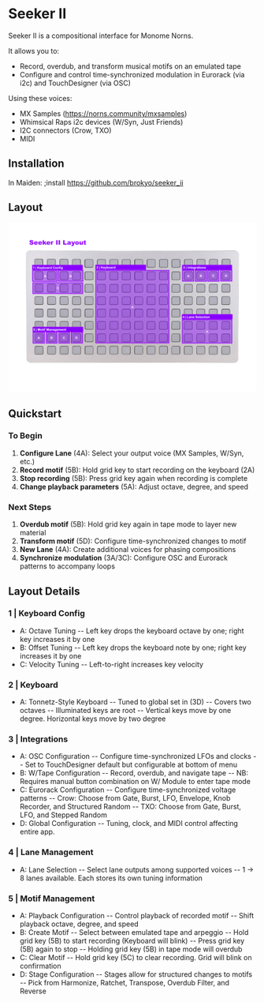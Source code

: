 # Seeker II

Seeker II is a compositional interface for Monome Norns. 

It allows you to:
- Record, overdub, and transform musical motifs on an emulated tape
- Configure and control time-synchronized modulation in Eurorack (via i2c) and TouchDesigner (via OSC)

Using these voices:
- MX Samples (https://norns.community/mxsamples)
- Whimsical Raps i2c devices (W/Syn, Just Friends)
- I2C connectors (Crow, TXO)
- MIDI

## Installation
In Maiden: ;install https://github.com/brokyo/seeker_ii

## Layout
![Seeker II Layout](layout.png)

## Quickstart
### To Begin
1. **Configure Lane** (4A): Select your output voice (MX Samples, W/Syn, etc.)
2. **Record motif** (5B): Hold grid key to start recording on the keyboard (2A)
3. **Stop recording** (5B): Press grid key again when recording is complete
4. **Change playback parameters** (5A): Adjust octave, degree, and speed

### Next Steps
1. **Overdub motif** (5B): Hold grid key again in tape mode to layer new material
2. **Transform motif** (5D): Configure time-synchronized changes to motif
3. **New Lane** (4A): Create additional voices for phasing compositions
4. **Synchronize modulation** (3A/3C): Configure OSC and Eurorack patterns to accompany loops

## Layout Details
### 1 | Keyboard Config
- A: Octave Tuning 
-- Left key drops the keyboard octave by one; right key increases it by one
- B: Offset Tuning 
-- Left key drops the keyboard note by one; right key increases it by one
- C: Velocity Tuning 
-- Left-to-right increases key velocity

### 2 | Keyboard
- A: Tonnetz-Style Keyboard 
-- Tuned to global set in (3D) 
-- Covers two octaves
-- Illuminated keys are root
-- Vertical keys move by one degree. Horizontal keys move by two degree

### 3  | Integrations
- A: OSC Configuration
-- Configure time-synchronized LFOs and clocks
-- Set to TouchDesigner default but configurable at bottom of menu
- B: W/Tape Configuration
-- Record, overdub, and navigate tape
-- NB: Requires manual button combination on W/ Module to enter tape mode
- C: Eurorack Configuration
-- Configure time-synchronized voltage patterns
-- Crow: Choose from Gate, Burst, LFO, Envelope, Knob Recorder, and Structured Random
-- TXO: Choose from Gate, Burst, LFO, and Stepped Random
- D: Global Configuration
-- Tuning, clock, and MIDI control affecting entire app.

### 4 | Lane Management
- A: Lane Selection
-- Select lane outputs among supported voices
-- 1 -> 8 lanes available. Each stores its own tuning information

### 5 | Motif Management
- A: Playback Configuration
-- Control playback of recorded motif
-- Shift playback octave, degree, and speed
- B: Create Motif
-- Select between emulated tape and arpeggio
-- Hold grid key (5B) to start recording (Keyboard will blink)
-- Press grid key (5B) again to stop
-- Holding grid key (5B) in tape mode will overdub
- C: Clear Motif
-- Hold grid key (5C) to clear recording. Grid will blink on confirmation
- D: Stage Configuration
-- Stages allow for structured changes to motifs
-- Pick from Harmonize, Ratchet, Transpose, Overdub Filter, and Reverse
